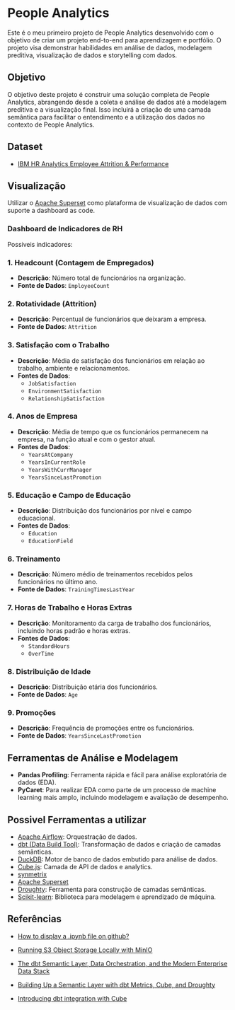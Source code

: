 # People Analytics

Este é o meu primeiro projeto de People Analytics desenvolvido com o objetivo de criar um projeto end-to-end para aprendizagem e portfólio. O projeto visa demonstrar habilidades em análise de dados, modelagem preditiva, visualização de dados e storytelling com dados.

## Objetivo

O objetivo deste projeto é construir uma solução completa de People Analytics, abrangendo desde a coleta e análise de dados até a modelagem preditiva e a visualização final. Isso incluirá a criação de uma camada semântica para facilitar o entendimento e a utilização dos dados no contexto de People Analytics.

## Dataset

- [IBM HR Analytics Employee Attrition & Performance](https://www.kaggle.com/datasets/pavansubhasht/ibm-hr-analytics-attrition-dataset)

## Visualização

Utilizar o [Apache Superset](https://superset.apache.org/) como plataforma de visualização de dados com suporte a dashboard as code.

### Dashboard de Indicadores de RH

Possiveis indicadores:

### 1. Headcount (Contagem de Empregados)
- **Descrição**: Número total de funcionários na organização.
- **Fonte de Dados**: `EmployeeCount`

### 2. Rotatividade (Attrition)
- **Descrição**: Percentual de funcionários que deixaram a empresa.
- **Fonte de Dados**: `Attrition`

### 3. Satisfação com o Trabalho
- **Descrição**: Média de satisfação dos funcionários em relação ao trabalho, ambiente e relacionamentos.
- **Fontes de Dados**:
  - `JobSatisfaction`
  - `EnvironmentSatisfaction`
  - `RelationshipSatisfaction`

### 4. Anos de Empresa
- **Descrição**: Média de tempo que os funcionários permanecem na empresa, na função atual e com o gestor atual.
- **Fontes de Dados**:
  - `YearsAtCompany`
  - `YearsInCurrentRole`
  - `YearsWithCurrManager`
  - `YearsSinceLastPromotion`

### 5. Educação e Campo de Educação
- **Descrição**: Distribuição dos funcionários por nível e campo educacional.
- **Fontes de Dados**:
  - `Education`
  - `EducationField`

### 6. Treinamento
- **Descrição**: Número médio de treinamentos recebidos pelos funcionários no último ano.
- **Fonte de Dados**: `TrainingTimesLastYear`

### 7. Horas de Trabalho e Horas Extras
- **Descrição**: Monitoramento da carga de trabalho dos funcionários, incluindo horas padrão e horas extras.
- **Fontes de Dados**:
  - `StandardHours`
  - `OverTime`

### 8. Distribuição de Idade
- **Descrição**: Distribuição etária dos funcionários.
- **Fonte de Dados**: `Age`

### 9. Promoções
- **Descrição**: Frequência de promoções entre os funcionários.
- **Fonte de Dados**: `YearsSinceLastPromotion`


## Ferramentas de Análise e Modelagem

- **Pandas Profiling**: Ferramenta rápida e fácil para análise exploratória de dados (EDA).
- **PyCaret**: Para realizar EDA como parte de um processo de machine learning mais amplo, incluindo modelagem e avaliação de desempenho.


## Possivel Ferramentas a utilizar

- [Apache Airflow](https://airflow.apache.org/): Orquestração de dados.
- [dbt (Data Build Tool)](https://www.getdbt.com/): Transformação de dados e criação de camadas semânticas.
- [DuckDB](https://duckdb.org/): Motor de banco de dados embutido para análise de dados.
- [Cube.js](https://cube.dev/): Camada de API de dados e analytics.
- [synmetrix](https://github.com/synmetrix/synmetrix)
- [Apache Superset](https://superset.apache.org/)
- [Droughty](https://pypi.org/project/droughty/): Ferramenta para construção de camadas semânticas.
- [Scikit-learn](https://scikit-learn.org/stable/): Biblioteca para modelagem e aprendizado de máquina.


## Referências

- [How to display a .ipynb file on github?](https://stackoverflow.com/questions/62878732/how-to-display-a-ipynb-file-on-github)

- [Running S3 Object Storage Locally with MinIO](https://simonjcarr.medium.com/running-s3-object-storage-locally-with-minio-f50540ffc239)

- [The dbt Semantic Layer, Data Orchestration, and the Modern Enterprise Data Stack](https://blog.rittmananalytics.com/the-dbt-semantic-layer-data-orchestration-and-the-modern-enterprise-data-stack-78d9d9ed5c18)
- [Building Up a Semantic Layer with dbt Metrics, Cube, and Droughty](https://odupuis.medium.com/building-up-a-semantic-layer-with-dbt-metrics-cube-and-droughty-2a61b01517a6)
- [Introducing dbt integration with Cube](https://cube.dev/blog/introducing-dbt-integration-with-cube)



